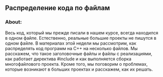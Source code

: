 ## Распределение кода по файлам

### About:
Весь код, который мы прежде писали в нашем курсе, всегда находился в одном файле. Естественно, реальные большие проекты не пишутся в одном файле. В материалах этой недели мы рассмотрим, как распределять код программ на C++ на несколько файлов. Мы расскажем, что такое заголовочные файлы и файлы с реализациями, как работает директива #include и как выполняется сборка многофайлового проекта. Кроме того, мы поговорим о проблемах, которые возникают в больших проектах и расскажем, как их решать.
